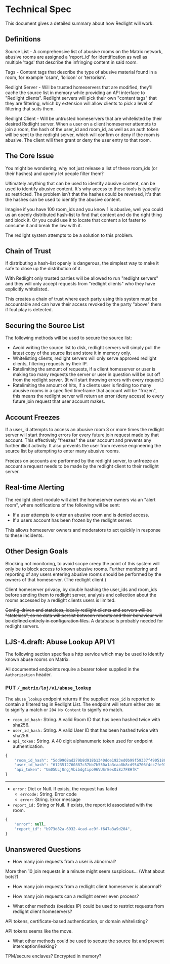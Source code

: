 
# Technical Spec

This document gives a detailed summary about how Redlight will work.


## Definitions

Source List - A comprehensive list of abusive rooms on the Matrix network, abusive rooms are assigned a 'report_id' for identification as well as multiple 'tags' that describe the infringing content in said room.

Tags - Content tags that describe the type of abusive material found in a room, for example 'csam', 'lolicon' or 'terrorism'.

Redlight Server - Will be trusted homeservers that are modified, they'll cache the source list in memory while providing an API interface to "Redlight clients". Redlight servers will pick their own "content tags" that they are filtering, which by extension will allow clients to pick a level of filtering that suits them.

Redlight Client - Will be untrusted homeservers that are whitelisted by their desired Redlight server. When a user on a client homeserver attempts to join a room, the hash of the user_id and room_id, as well as an auth token will be sent to the redlight server, which will confirm or deny if the room is abusive. The client will then grant or deny the user entry to that room.


## The Core Issue

You might be wondering, why not just release a list of these room_ids (or their hashes) and openly let people filter them?

Ultimately anything that can be used to identify abusive content, can be used to identify abusive content. It's why access to these tools is typically so restricted. The problem isn’t that the hashes could be reversed, it's that the hashes can be used to identify the abusive content.

Imagine if you have 100 room_ids and you know 1 is abusive, well you could us an openly distributed hash-list to find that content and do the right thing and block it. Or you could use it to locate that content a lot faster to consume it and break the law with it.

The redlight system attempts to be a solution to this problem.


## Chain of Trust

If distributing a hash-list openly is dangerous, the simplest way to make it safe to close up the distribution of it.

With Redlight only trusted parties will be allowed to run "redlight servers" and they will only accept requests from "redlight clients" who they have explicitly whitelisted.

This creates a chain of trust where each party using this system must be accountable and can have their access revoked by the party "above" them if foul play is detected.


## Securing the Source List

The following methods will be used to secure the source list:

- Avoid writing the source list to disk, redlight servers will simply pull the latest copy of the source list and store it in memory only.
- Whitelisting clients, redlight servers will only serve approved redlight clients, filtering requests by their IP.
- Ratelimiting the amount of requests, if a client homeserver or user is making too many requests the server or user in question will be cut off from the redlight server. (It will start throwing errors with every request.)
- Ratelimiting the amount of hits, if a clients user is finding too many abusive rooms in a specified timeframe that account will be "frozen", this means the redlight server will return an error (deny access) to every future join request that user account makes.


## Account Freezes

If a user_id attempts to access an abusive room 3 or more times the redlight server will start throwing errors for every future join request made by that account. This effectively "freezes" the user account and prevents any further illicit activity. It also prevents the user from reverse engineering the source list by attempting to enter many abusive rooms.

Freezes on accounts are performed by the redlight server, to unfreeze an account a request needs to be made by the redlight client to their redlight server.


## Real-time Alerting

The redlight client module will alert the homeserver owners via an "alert room", where notifications of the following will be sent:
- If a user attempts to enter an abusive room and is denied access.
- If a users account has been frozen by the redlight server.

This allows homeserver owners and moderators to act quickly in response to these incidents.


## Other Design Goals

Blocking not monitoring, to avoid scope creep the point of this system will only be to block access to known abusive rooms. Further monitoring and reporting of any users entering abusive rooms should be performed by the owners of that homeserver. (The redlight client.)

Client homeserver privacy, by double hashing the user_ids and room_ids before sending them to redlight server, analysis and collection about the rooms accessed by a redlight clients users is limited.

~~Config-driven and stateless, ideally redlight clients and servers will be "stateless", so no data will persist between reboots and their behaviour will be defined entirely in configuration files.~~ A database is probably needed for redlight servers.


## LJS-4.draft: Abuse Lookup API V1

The following section specifies a http service which may be used to identify known abuse rooms on Matrix.

All documented endpoints require a bearer token supplied in the `Authorization` header.

### **PUT** `/_matrix/loj/v1/abuse_lookup`

The `abuse_lookup` endpoint returns if the supplied `room_id` is reported to contain a filtered tag in Redlight List. The endpoint will
return either `200 OK` to signify a match or `204 No Content` to signify no match.

- `room_id_hash:` String. A valid Room ID that has been hashed twice with sha256.
- `user_id_hash:` String. A valid User ID that has been hashed twice with sha256.
- `api_token:` String. A 40 digit alphanumeric token used for endpoint authentication.

```js
{
    "room_id_hash": "5dd9968ad279b8d918b1340dde1923ed0b99f59337f4905188955bf0f1d51d9f",
    "user_id_hash": "6123512760887c37bb7b550a1a3caa8b8cd954706f4cc7fe934cb42611132627",
    "api_token": "Um05ULjUngjVbibdgtipo96VUSrEexOi8z7F8HfK"
}
```

---

- `error:` Dict or Null. If exists, the request has failed
  - `errcode:` String. Error code
  - `error:` String. Error message
- `report_id:` String or Null. If exists, the report id associated with the room.

```js
{
    "error": null,
    "report_id": "b973d82a-6932-4cad-ac9f-f647a3a9d204",
}
```


## Unanswered Questions

- How many join requests from a user is abnormal?

More then 10 join requests in a minute might seem suspicious... (What about bots?)

- How many join requests from a redlight client homeserver is abnormal?

- How many join requests can a redlight server even process?

- What other methods (besides IP) could be used to restrict requests from redlight client homeservers?

API tokens, certificate-based authentication, or domain whitelisting?

API tokens seems like the move.

- What other methods could be used to secure the source list and prevent interception/leaking?

TPM/secure enclaves?
Encrypted in memory?

